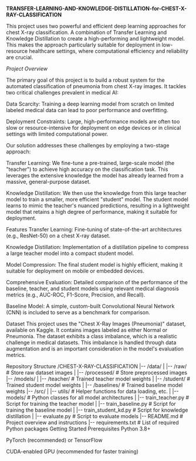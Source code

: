 
**TRANSFER-LEARNING-AND-KNOWLEDGE-DISTILLATION-for-CHEST-X-RAY-CLASSIFICATION**

This project uses two powerful and efficient deep learning approaches for chest X-ray classification. A combination of Transfer Learning and Knowledge Distillation to create a high-performing and lightweight model. This makes the approach particularly suitable for deployment in low-resource healthcare settings, where computational efficiency and reliability are crucial.

*Project Overview*

The primary goal of this project is to build a robust system for the automated classification of pneumonia from chest X-ray images. It tackles two critical challenges prevalent in medical AI:

Data Scarcity: Training a deep learning model from scratch on limited labeled medical data can lead to poor performance and overfitting.

Deployment Constraints: Large, high-performance models are often too slow or resource-intensive for deployment on edge devices or in clinical settings with limited computational power.

Our solution addresses these challenges by employing a two-stage approach:

Transfer Learning: We fine-tune a pre-trained, large-scale model (the "teacher") to achieve high accuracy on the classification task. This leverages the extensive knowledge the model has already learned from a massive, general-purpose dataset.

Knowledge Distillation: We then use the knowledge from this large teacher model to train a smaller, more efficient "student" model. The student model learns to mimic the teacher's nuanced predictions, resulting in a lightweight model that retains a high degree of performance, making it suitable for deployment.

Features
Transfer Learning: Fine-tuning of state-of-the-art architectures (e.g., ResNet-50) on a chest X-ray dataset.

Knowledge Distillation: Implementation of a distillation pipeline to compress a large teacher model into a compact student model.

Model Compression: The final student model is highly efficient, making it suitable for deployment on mobile or embedded devices.

Comprehensive Evaluation: Detailed comparison of the performance of the baseline, teacher, and student models using relevant medical diagnosis metrics (e.g., AUC-ROC, F1-Score, Precision, and Recall).

Baseline Model: A simple, custom-built Convolutional Neural Network (CNN) is included to serve as a benchmark for comparison.

Dataset
This project uses the "Chest X-Ray Images (Pneumonia)" dataset, available on Kaggle. It contains images labeled as either Normal or Pneumonia. The dataset exhibits a class imbalance, which is a realistic challenge in medical datasets. This imbalance is handled through data augmentation and is an important consideration in the model's evaluation metrics.

Repository Structure
/CHEST-X-RAY-CLASSIFICATION
|-- /data/
|   |-- /raw/                # Store raw dataset images
|   |-- /processed/          # Store preprocessed images
|-- /models/
|   |-- /teacher/            # Trained teacher model weights
|   |-- /student/            # Trained student model weights
|   |-- /baselines/          # Trained baseline model weights
|-- /src/
|   |-- utils/              # Helper functions for data loading, etc.
|   |-- models/             # Python classes for all model architectures
|   |-- train_teacher.py    # Script for training the teacher model
|   |-- train_baseline.py   # Script for training the baseline model
|   |-- train_student_kd.py # Script for knowledge distillation
|   |-- evaluate.py         # Script to evaluate models
|-- README.md               # Project overview and instructions
|-- requirements.txt        # List of required Python packages
Getting Started
Prerequisites
Python 3.8+

PyTorch (recommended) or TensorFlow

CUDA-enabled GPU (recommended for faster training)



